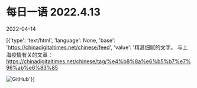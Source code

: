# 每日一语 2022.4.13

2022-04-14

[{'type': 'text/html', 'language': None, 'base': 'https://chinadigitaltimes.net/chinese/feed', 'value': '精甚细腻的文字。 与上海疫情有关的文章：https://chinadigitaltimes.net/chinese/tag/%e4%b8%8a%e6%b5%b7%e7%96%ab%e6%83%85

![GitHub](https://chinadigitaltimes.net/chinese/files/2022/04/4.13.jpg)'}]